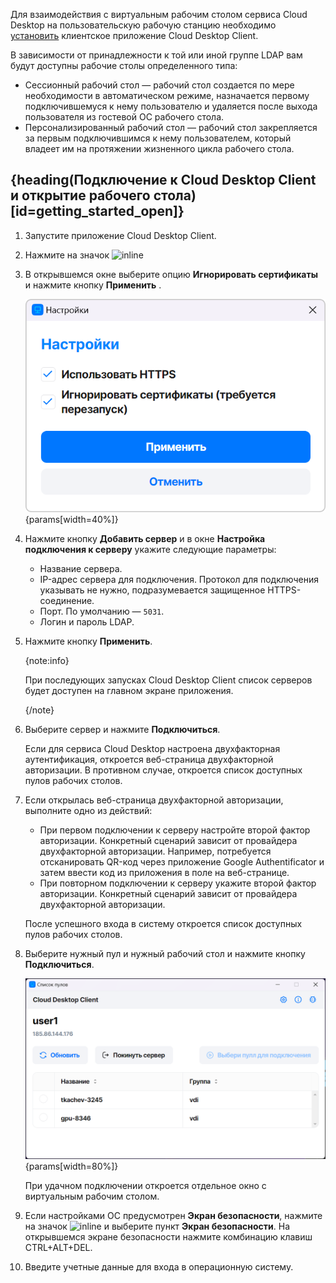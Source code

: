 Для взаимодействия с виртуальным рабочим столом сервиса Cloud Desktop на пользовательскую рабочую станцию необходимо [установить](../install-vk-client) клиентское приложение Cloud Desktop Client.

В зависимости от принадлежности к той или иной группе LDAP вам будут доступны рабочие столы определенного типа:

* Сессионный рабочий стол — рабочий стол создается по мере необходимости в автоматическом режиме, назначается первому подключившемуся к нему пользователю и удаляется после выхода пользователя из гостевой ОС рабочего стола.
* Персонализированный рабочий стол — рабочий стол закрепляется за первым подключившимся к нему пользователем, который владеет им на протяжении жизненного цикла рабочего стола.

## {heading(Подключение к Cloud Desktop Client и открытие рабочего стола)[id=getting_started_open]}

1. Запустите приложение Cloud Desktop Client.
1. Нажмите на значок ![](/ru/assets/settings-icon.svg "inline")
1. В открывшемся окне выберите опцию **Игнорировать сертификаты** и нажмите кнопку **Применить** .

   ![Настройки облачного рабочего стола](../assets/vdi-client-settings.png){params[width=40%]}

1. Нажмите кнопку **Добавить сервер** и в окне **Настройка подключения к серверу** укажите следующие параметры:

   * Название сервера.
   * IP-адрес сервера для подключения. Протокол для подключения указывать не нужно, подразумевается защищенное HTTPS-соединение.
   * Порт. По умолчанию — `5031`.
   * Логин и пароль LDAP.

1. Нажмите кнопку **Применить**.

   {note:info}

   При последующих запусках Cloud Desktop Client список серверов будет доступен на главном экране приложения.

   {/note}

1. Выберите сервер и нажмите **Подключиться**.

   Если для сервиса Cloud Desktop настроена двухфакторная аутентификация, откроется веб-страница двухфакторной авторизации. В противном случае, откроется список доступных пулов рабочих столов.

1. Если открылась веб-страница двухфакторной авторизации, выполните одно из действий:

   * При первом подключении к серверу настройте второй фактор авторизации. Конкретный сценарий зависит от провайдера двухфакторной авторизации. Например, потребуется отсканировать QR-код через приложение Google Authentificator и затем ввести код из приложения в поле на веб-странице.
   * При повторном подключении к серверу укажите второй фактор авторизации. Конкретный сценарий зависит от провайдера двухфакторной авторизации.

   После успешного входа в систему откроется список доступных пулов рабочих столов.

1. Выберите нужный пул и нужный рабочий стол и нажмите кнопку **Подключиться**.

   ![Список рабочих столов](../assets/vdi-client-start-screen.png){params[width=80%]}

   При удачном подключении откроется отдельное окно с виртуальным рабочим столом.

1. Если настройками ОС предусмотрен **Экран безопасности**, нажмите на значок ![](/ru/assets/command-icon.svg "inline") и выберите пункт **Экран безопасности**. На открывшемся экране безопасности нажмите комбинацию клавиш CTRL+ALT+DEL.
1. Введите учетные данные для входа в операционную систему.

